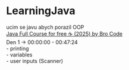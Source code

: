 # LearningJava
 ucim se javu abych porazil OOP  
[Java Full Course for free ☕ (2025) by Bro Code](https://www.youtube.com/watch?v=xTtL8E4LzTQ)  
Den 1 -> 00:00:00 - 00:47:24  
    - printing  
    - variables  
    - user inputs (Scanner)  
